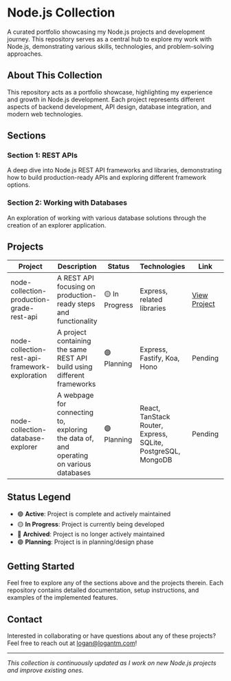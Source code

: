 # Node.js Collection

A curated portfolio showcasing my Node.js projects and development journey. This repository serves as a central hub to explore my work with Node.js, demonstrating various skills, technologies, and problem-solving approaches.

## About This Collection

This repository acts as a portfolio showcase, highlighting my experience and growth in Node.js development. Each project represents different aspects of backend development, API design, database integration, and modern web technologies.

## Sections

### Section 1: REST APIs

A deep dive into Node.js REST API frameworks and libraries, demonstrating how to build production-ready APIs and exploring different framework options.

### Section 2: Working with Databases

An exploration of working with various database solutions through the creation of an explorer application.

## Projects

| Project                                        | Description                                                                            | Status         | Technologies                                                 | Link                                                                                    | Section                |
| ---------------------------------------------- | -------------------------------------------------------------------------------------- | -------------- | ------------------------------------------------------------ | --------------------------------------------------------------------------------------- | ---------------------- |
| node-collection-production-grade-rest-api      | A REST API focusing on production-ready steps and functionality                        | 🟡 In Progress | Express, related libraries                                   | [View Project](https://github.com/logan-tm/nodejs-collection-production-grade-rest-api) | REST APIs              |
| node-collection-rest-api-framework-exploration | A project containing the same REST API build using different frameworks                | 🟣 Planning    | Express, Fastify, Koa, Hono                                  | Pending                                                                                 | REST APIs              |
| node-collection-database-explorer              | A webpage for connecting to, exploring the data of, and operating on various databases | 🟣 Planning    | React, TanStack Router, Express, SQLite, PostgreSQL, MongoDB | Pending                                                                                 | Working with Databases |

## Status Legend

- 🟢 **Active**: Project is complete and actively maintained
- 🟡 **In Progress**: Project is currently being developed
- 🔴 **Archived**: Project is no longer actively maintained
- 🟣 **Planning**: Project is in planning/design phase

## Getting Started

Feel free to explore any of the sections above and the projects therein. Each repository contains detailed documentation, setup instructions, and examples of the implemented features.

## Contact

Interested in collaborating or have questions about any of these projects? Feel free to reach out at logan@logantm.com!

---

_This collection is continuously updated as I work on new Node.js projects and improve existing ones._
